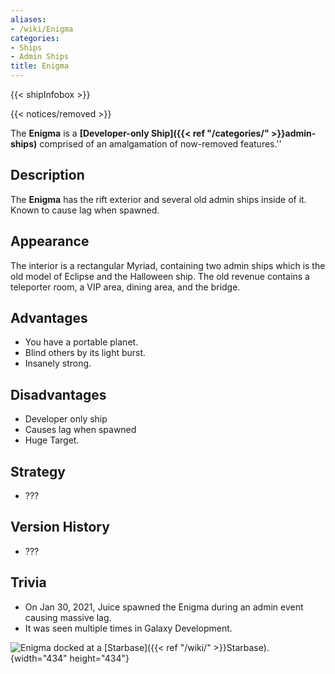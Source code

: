 ```yaml
---
aliases:
- /wiki/Enigma
categories:
- Ships
- Admin Ships
title: Enigma
---  
```


{{< shipInfobox >}}   

{{< notices/removed >}} 

The **Enigma** is a **[Developer-only Ship]({{< ref "/categories/" >}}admin-ships)** comprised of an amalgamation of now-removed features.''

## Description

The **Enigma** has the rift exterior and several old admin ships inside of it. Known to cause lag when spawned.

## Appearance

The interior is a rectangular Myriad, containing two admin ships which is the old model of Eclipse and the Halloween ship. The old revenue contains a teleporter room, a VIP area, dining area, and the bridge.

## Advantages

- You have a portable planet.
- Blind others by its light burst.
- Insanely strong.

## Disadvantages

- Developer only ship
- Causes lag when spawned
- Huge Target.

## Strategy

- ???

## Version History 

- ???

## Trivia

- On Jan 30, 2021, Juice spawned the Enigma during an admin event causing massive lag.
- It was seen multiple times in Galaxy Development.

![Enigma docked at a
[Starbase]({{< ref "/wiki/" >}}Starbase).](EnigmaDocked.png "Enigma docked at a Starbase."){width="434" height="434"}